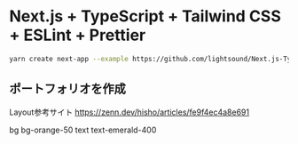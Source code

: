 # Next.js + TypeScript + Tailwind CSS + ESLint + Prettier

```bash
yarn create next-app --example https://github.com/lightsound/Next.js-TypeScript-TailwindCSS-ESLint-Prettier
```

## ポートフォリオを作成

Layout参考サイト
https://zenn.dev/hisho/articles/fe9f4ec4a8e691

bg bg-orange-50
text text-emerald-400
